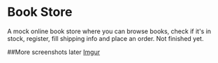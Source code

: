 # Book Store

A mock online book store where you can browse books, check if it's in stock, register, fill shipping info and place an order. Not finished yet.

##More screenshots later
[Imgur](https://imgur.com/DJi5Wjw)
